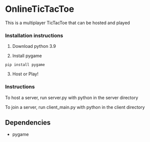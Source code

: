 # OnlineTicTacToe
This is a multiplayer TicTacToe
that can be hosted and played

### Installation instructions

1. Download python 3.9

2. Install pygame
```
pip install pygame
```

3. Host or Play!

### Instructions

To host a server, run server.py with python in the server directory

To join a server, run client_main.py with python in the client directory


## Dependencies
* pygame
